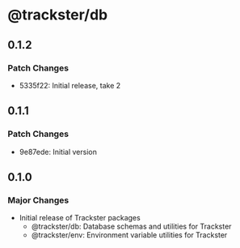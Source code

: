 # @trackster/db

## 0.1.2

### Patch Changes

- 5335f22: Initial release, take 2

## 0.1.1

### Patch Changes

- 9e87ede: Initial version

## 0.1.0

### Major Changes

- Initial release of Trackster packages
  - @trackster/db: Database schemas and utilities for Trackster
  - @trackster/env: Environment variable utilities for Trackster
